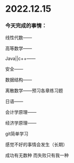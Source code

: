 # 2022.12.15

### 今天完成的事情：

线性代数——

高等数学——

Java||c++——

安全——

数据结构——

离散数学——预习各章练习题

日语——

会计学原理——

经济学原理——

git简单学习

感觉不好的事情会发生（长期）

成功有无数种 而失败只有我一种

